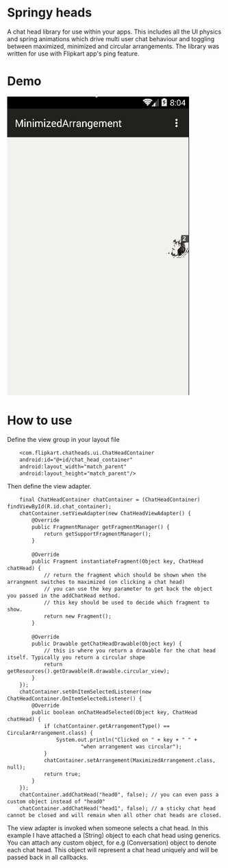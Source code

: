 # Springy heads
A chat head library for use within your apps. This includes all the UI physics and spring animations which drive multi user chat behaviour and toggling between maximized, minimized and circular arrangements. The library was written for use with Flipkart app's ping feature.

# Demo
![springy chat heads demo](/demo/demo.gif?raw=true)

# How to use

Define the view group in your layout file

        <com.flipkart.chatheads.ui.ChatHeadContainer
        android:id="@+id/chat_head_container"
        android:layout_width="match_parent"
        android:layout_height="match_parent"/>
        

Then define the view adapter.

        final ChatHeadContainer chatContainer = (ChatHeadContainer) findViewById(R.id.chat_container);
        chatContainer.setViewAdapter(new ChatHeadViewAdapter() {
            @Override
            public FragmentManager getFragmentManager() {
                return getSupportFragmentManager();
            }

            @Override
            public Fragment instantiateFragment(Object key, ChatHead chatHead) {
                // return the fragment which should be shown when the arrangment switches to maximized (on clicking a chat head)
                // you can use the key parameter to get back the object you passed in the addChatHead method.
                // this key should be used to decide which fragment to show.
                return new Fragment();
            }

            @Override
            public Drawable getChatHeadDrawable(Object key) {
                // this is where you return a drawable for the chat head itself. Typically you return a circular shape
                return getResources().getDrawable(R.drawable.circular_view);
            }
        });
        chatContainer.setOnItemSelectedListener(new ChatHeadContainer.OnItemSelectedListener() {
            @Override
            public boolean onChatHeadSelected(Object key, ChatHead chatHead) {
                if (chatContainer.getArrangementType() == CircularArrangement.class) {
                    System.out.println("Clicked on " + key + " " +
                            "when arrangement was circular");
                }
                chatContainer.setArrangement(MaximizedArrangement.class, null);
                return true;
            }
        });
        chatContainer.addChatHead("head0", false); // you can even pass a custom object instead of "head0"
        chatContainer.addChatHead("head1", false); // a sticky chat head cannot be closed and will remain when all other chat heads are closed.
        

The view adapter is invoked when someone selects a chat head.
In this example I have attached a (String) object to each chat head using generics. You can attach any custom object, for e.g (Conversation) object to denote each chat head.
This object will represent a chat head uniquely and will be passed back in all callbacks.
